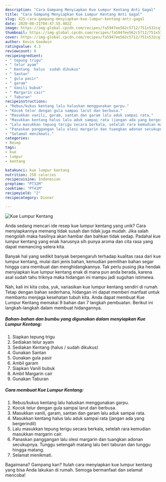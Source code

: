 ```yaml
---
description: "Cara Gampang Menyiapkan Kue Lumpur Kentang Anti Gagal"
title: "Cara Gampang Menyiapkan Kue Lumpur Kentang Anti Gagal"
slug: 425-cara-gampang-menyiapkan-kue-lumpur-kentang-anti-gagal
date: 2020-08-21T04:47:55.402Z
image: https://img-global.cpcdn.com/recipes/fa5947ee562c5712/751x532cq70/kue-lumpur-kentang-foto-resep-utama.jpg
thumbnail: https://img-global.cpcdn.com/recipes/fa5947ee562c5712/751x532cq70/kue-lumpur-kentang-foto-resep-utama.jpg
cover: https://img-global.cpcdn.com/recipes/fa5947ee562c5712/751x532cq70/kue-lumpur-kentang-foto-resep-utama.jpg
author: Kevin Goodwin
ratingvalue: 4.3
reviewcount: 8
recipeingredient:
- " tepung trigu"
- " telur ayam"
- " Kentang  halus  sudah dikukus"
- " Santan"
- " gula pasir"
- " garam"
- " Vanili bubuk"
- " Margarin cair"
- " Taburan"
recipeinstructions:
- "Rebus/kukus kentang lalu haluskan menggunakan garpu."
- "Kocok telur dengan gula sampai larut dan berbusa."
- "Masukkan vanili, garam, santan dan garam lalu aduk sampai rata."
- "Masukkan kentang halus lalu aduk sampai rata (jangan ada yang bergerindil)"
- "Lalu masukkan tepung terigu secara berkala, setelah rara kemudian masukkan margarin cair."
- "Panaskan panggangan lalu olesi margarin dan tuangkan adonan secukupnya. Tunggu setengah matang lalu beri taburan dan tunggu hingga matang."
- "Selamat menikmati."
categories:
- Resep
tags:
- kue
- lumpur
- kentang

katakunci: kue lumpur kentang 
nutrition: 258 calories
recipecuisine: Indonesian
preptime: "PT32M"
cooktime: "PT41M"
recipeyield: "2"
recipecategory: Dinner

---
```



![Kue Lumpur Kentang](https://img-global.cpcdn.com/recipes/fa5947ee562c5712/751x532cq70/kue-lumpur-kentang-foto-resep-utama.jpg)

Anda sedang mencari ide resep kue lumpur kentang yang unik? Cara menyiapkannya memang tidak susah dan tidak juga mudah. Jika salah mengolah maka hasilnya akan hambar dan bahkan tidak sedap. Padahal kue lumpur kentang yang enak harusnya sih punya aroma dan cita rasa yang dapat memancing selera kita.



Banyak hal yang sedikit banyak berpengaruh terhadap kualitas rasa dari kue lumpur kentang, mulai dari jenis bahan, kemudian pemilihan bahan segar hingga cara membuat dan menghidangkannya. Tak perlu pusing jika hendak menyiapkan kue lumpur kentang enak di mana pun anda berada, karena asal sudah tahu triknya maka hidangan ini mampu jadi suguhan istimewa.


Nah, kali ini kita coba, yuk, variasikan kue lumpur kentang sendiri di rumah. Tetap dengan bahan sederhana, hidangan ini dapat memberi manfaat untuk membantu menjaga kesehatan tubuh kita. Anda dapat membuat Kue Lumpur Kentang memakai 9 bahan dan 7 langkah pembuatan. Berikut ini langkah-langkah dalam membuat hidangannya.

<!--inarticleads1-->

##### Bahan-bahan dan bumbu yang digunakan dalam menyiapkan Kue Lumpur Kentang:

1. Siapkan  tepung trigu
1. Sediakan  telur ayam
1. Sediakan  Kentang  (halus / sudah dikukus)
1. Gunakan  Santan
1. Gunakan  gula pasir
1. Ambil  garam
1. Siapkan  Vanili bubuk
1. Ambil  Margarin cair
1. Gunakan  Taburan




<!--inarticleads2-->

##### Cara membuat Kue Lumpur Kentang:

1. Rebus/kukus kentang lalu haluskan menggunakan garpu.
1. Kocok telur dengan gula sampai larut dan berbusa.
1. Masukkan vanili, garam, santan dan garam lalu aduk sampai rata.
1. Masukkan kentang halus lalu aduk sampai rata (jangan ada yang bergerindil)
1. Lalu masukkan tepung terigu secara berkala, setelah rara kemudian masukkan margarin cair.
1. Panaskan panggangan lalu olesi margarin dan tuangkan adonan secukupnya. Tunggu setengah matang lalu beri taburan dan tunggu hingga matang.
1. Selamat menikmati.




Bagaimana? Gampang kan? Itulah cara menyiapkan kue lumpur kentang yang bisa Anda lakukan di rumah. Semoga bermanfaat dan selamat mencoba!
